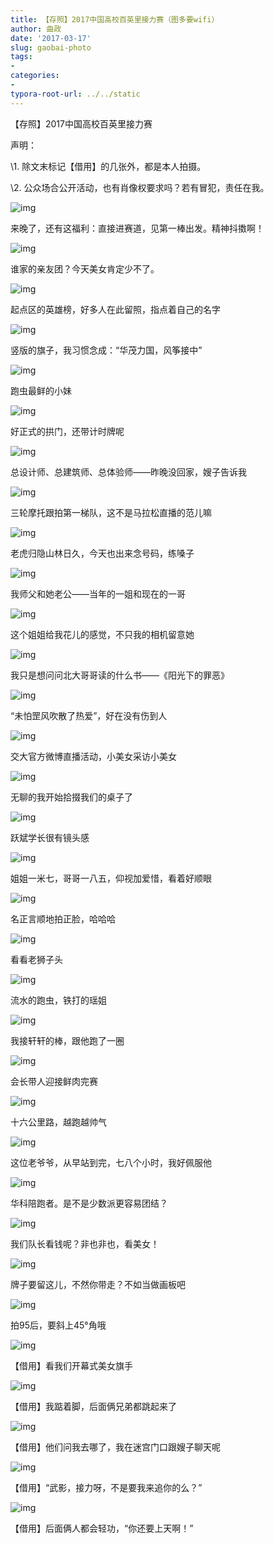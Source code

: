 ```yaml
---
title: 【存照】2017中国高校百英里接力赛（图多要wifi）
author: 曲政
date: '2017-03-17'
slug: gaobai-photo
tags:
- 
categories:
- 
typora-root-url: ../../static
---
```


【存照】2017中国高校百英里接力赛

声明：

\1. 除文末标记【借用】的几张外，都是本人拍摄。

\2. 公众场合公开活动，也有肖像权要求吗？若有冒犯，责任在我。

![img](/images/2017-03-17-%E3%80%90%E5%AD%98%E7%85%A7%E3%80%912017%E4%B8%AD%E5%9B%BD%E9%AB%98%E6%A0%A1%E7%99%BE%E8%8B%B1%E9%87%8C%E6%8E%A5%E5%8A%9B%E8%B5%9B%EF%BC%88%E5%9B%BE%E5%A4%9A%E8%A6%81wifi%EF%BC%89/1200-20200107205228206.jpeg)

来晚了，还有这福利：直接进赛道，见第一棒出发。精神抖擞啊！

![img](/images/2017-03-17-%E3%80%90%E5%AD%98%E7%85%A7%E3%80%912017%E4%B8%AD%E5%9B%BD%E9%AB%98%E6%A0%A1%E7%99%BE%E8%8B%B1%E9%87%8C%E6%8E%A5%E5%8A%9B%E8%B5%9B%EF%BC%88%E5%9B%BE%E5%A4%9A%E8%A6%81wifi%EF%BC%89/1200-20200107205229061.jpeg)

谁家的亲友团？今天美女肯定少不了。

![img](/images/2017-03-17-%E3%80%90%E5%AD%98%E7%85%A7%E3%80%912017%E4%B8%AD%E5%9B%BD%E9%AB%98%E6%A0%A1%E7%99%BE%E8%8B%B1%E9%87%8C%E6%8E%A5%E5%8A%9B%E8%B5%9B%EF%BC%88%E5%9B%BE%E5%A4%9A%E8%A6%81wifi%EF%BC%89/1200-20200107205229384.jpeg)

起点区的英雄榜，好多人在此留照，指点着自己的名字

![img](/images/2017-03-17-%E3%80%90%E5%AD%98%E7%85%A7%E3%80%912017%E4%B8%AD%E5%9B%BD%E9%AB%98%E6%A0%A1%E7%99%BE%E8%8B%B1%E9%87%8C%E6%8E%A5%E5%8A%9B%E8%B5%9B%EF%BC%88%E5%9B%BE%E5%A4%9A%E8%A6%81wifi%EF%BC%89/960-20200107205228654.jpeg)

竖版的旗子，我习惯念成：“华茂力国，风筝接中”

![img](/images/2017-03-17-%E3%80%90%E5%AD%98%E7%85%A7%E3%80%912017%E4%B8%AD%E5%9B%BD%E9%AB%98%E6%A0%A1%E7%99%BE%E8%8B%B1%E9%87%8C%E6%8E%A5%E5%8A%9B%E8%B5%9B%EF%BC%88%E5%9B%BE%E5%A4%9A%E8%A6%81wifi%EF%BC%89/960-20200107205228574.jpeg)

跑虫最鲜的小妹

![img](/images/2017-03-17-%E3%80%90%E5%AD%98%E7%85%A7%E3%80%912017%E4%B8%AD%E5%9B%BD%E9%AB%98%E6%A0%A1%E7%99%BE%E8%8B%B1%E9%87%8C%E6%8E%A5%E5%8A%9B%E8%B5%9B%EF%BC%88%E5%9B%BE%E5%A4%9A%E8%A6%81wifi%EF%BC%89/1200-20200107205228721.jpeg)

好正式的拱门，还带计时牌呢

![img](/images/2017-03-17-%E3%80%90%E5%AD%98%E7%85%A7%E3%80%912017%E4%B8%AD%E5%9B%BD%E9%AB%98%E6%A0%A1%E7%99%BE%E8%8B%B1%E9%87%8C%E6%8E%A5%E5%8A%9B%E8%B5%9B%EF%BC%88%E5%9B%BE%E5%A4%9A%E8%A6%81wifi%EF%BC%89/960-20200107205228626.jpeg)

总设计师、总建筑师、总体验师——昨晚没回家，嫂子告诉我

![img](/images/2017-03-17-%E3%80%90%E5%AD%98%E7%85%A7%E3%80%912017%E4%B8%AD%E5%9B%BD%E9%AB%98%E6%A0%A1%E7%99%BE%E8%8B%B1%E9%87%8C%E6%8E%A5%E5%8A%9B%E8%B5%9B%EF%BC%88%E5%9B%BE%E5%A4%9A%E8%A6%81wifi%EF%BC%89/1200-20200107205229031.jpeg)

三轮摩托跟拍第一梯队，这不是马拉松直播的范儿嘛

![img](/images/2017-03-17-%E3%80%90%E5%AD%98%E7%85%A7%E3%80%912017%E4%B8%AD%E5%9B%BD%E9%AB%98%E6%A0%A1%E7%99%BE%E8%8B%B1%E9%87%8C%E6%8E%A5%E5%8A%9B%E8%B5%9B%EF%BC%88%E5%9B%BE%E5%A4%9A%E8%A6%81wifi%EF%BC%89/960-20200107205229065.jpeg)

老虎归隐山林日久，今天也出来念号码，练嗓子

![img](/images/2017-03-17-%E3%80%90%E5%AD%98%E7%85%A7%E3%80%912017%E4%B8%AD%E5%9B%BD%E9%AB%98%E6%A0%A1%E7%99%BE%E8%8B%B1%E9%87%8C%E6%8E%A5%E5%8A%9B%E8%B5%9B%EF%BC%88%E5%9B%BE%E5%A4%9A%E8%A6%81wifi%EF%BC%89/1200-20200107205229493.jpeg)

我师父和她老公——当年的一姐和现在的一哥

![img](/images/2017-03-17-%E3%80%90%E5%AD%98%E7%85%A7%E3%80%912017%E4%B8%AD%E5%9B%BD%E9%AB%98%E6%A0%A1%E7%99%BE%E8%8B%B1%E9%87%8C%E6%8E%A5%E5%8A%9B%E8%B5%9B%EF%BC%88%E5%9B%BE%E5%A4%9A%E8%A6%81wifi%EF%BC%89/1200-20200107205229735.jpeg)

这个姐姐给我花儿的感觉，不只我的相机留意她

![img](/images/2017-03-17-%E3%80%90%E5%AD%98%E7%85%A7%E3%80%912017%E4%B8%AD%E5%9B%BD%E9%AB%98%E6%A0%A1%E7%99%BE%E8%8B%B1%E9%87%8C%E6%8E%A5%E5%8A%9B%E8%B5%9B%EF%BC%88%E5%9B%BE%E5%A4%9A%E8%A6%81wifi%EF%BC%89/960-20200107205229920.jpeg)

我只是想问问北大哥哥读的什么书——《阳光下的罪恶》

![img](/images/2017-03-17-%E3%80%90%E5%AD%98%E7%85%A7%E3%80%912017%E4%B8%AD%E5%9B%BD%E9%AB%98%E6%A0%A1%E7%99%BE%E8%8B%B1%E9%87%8C%E6%8E%A5%E5%8A%9B%E8%B5%9B%EF%BC%88%E5%9B%BE%E5%A4%9A%E8%A6%81wifi%EF%BC%89/1200-20200107205229469.jpeg)

“未怕罡风吹散了热爱”，好在没有伤到人

![img](/images/2017-03-17-%E3%80%90%E5%AD%98%E7%85%A7%E3%80%912017%E4%B8%AD%E5%9B%BD%E9%AB%98%E6%A0%A1%E7%99%BE%E8%8B%B1%E9%87%8C%E6%8E%A5%E5%8A%9B%E8%B5%9B%EF%BC%88%E5%9B%BE%E5%A4%9A%E8%A6%81wifi%EF%BC%89/1200-20200107205229818.jpeg)

交大官方微博直播活动，小美女采访小美女

![img](/images/2017-03-17-%E3%80%90%E5%AD%98%E7%85%A7%E3%80%912017%E4%B8%AD%E5%9B%BD%E9%AB%98%E6%A0%A1%E7%99%BE%E8%8B%B1%E9%87%8C%E6%8E%A5%E5%8A%9B%E8%B5%9B%EF%BC%88%E5%9B%BE%E5%A4%9A%E8%A6%81wifi%EF%BC%89/960-20200107205229962.jpeg)

无聊的我开始拾掇我们的桌子了

![img](/images/2017-03-17-%E3%80%90%E5%AD%98%E7%85%A7%E3%80%912017%E4%B8%AD%E5%9B%BD%E9%AB%98%E6%A0%A1%E7%99%BE%E8%8B%B1%E9%87%8C%E6%8E%A5%E5%8A%9B%E8%B5%9B%EF%BC%88%E5%9B%BE%E5%A4%9A%E8%A6%81wifi%EF%BC%89/960-20200107205229919.jpeg)

跃斌学长很有镜头感

![img](/images/2017-03-17-%E3%80%90%E5%AD%98%E7%85%A7%E3%80%912017%E4%B8%AD%E5%9B%BD%E9%AB%98%E6%A0%A1%E7%99%BE%E8%8B%B1%E9%87%8C%E6%8E%A5%E5%8A%9B%E8%B5%9B%EF%BC%88%E5%9B%BE%E5%A4%9A%E8%A6%81wifi%EF%BC%89/960-20200107205230162.jpeg)

姐姐一米七，哥哥一八五，仰视加爱惜，看着好顺眼

![img](/images/2017-03-17-%E3%80%90%E5%AD%98%E7%85%A7%E3%80%912017%E4%B8%AD%E5%9B%BD%E9%AB%98%E6%A0%A1%E7%99%BE%E8%8B%B1%E9%87%8C%E6%8E%A5%E5%8A%9B%E8%B5%9B%EF%BC%88%E5%9B%BE%E5%A4%9A%E8%A6%81wifi%EF%BC%89/960-20200107205230048.jpeg)

名正言顺地拍正脸，哈哈哈





![img](/images/2017-03-17-%E3%80%90%E5%AD%98%E7%85%A7%E3%80%912017%E4%B8%AD%E5%9B%BD%E9%AB%98%E6%A0%A1%E7%99%BE%E8%8B%B1%E9%87%8C%E6%8E%A5%E5%8A%9B%E8%B5%9B%EF%BC%88%E5%9B%BE%E5%A4%9A%E8%A6%81wifi%EF%BC%89/960-20200107205230171.jpeg)

看看老狮子头

![img](/images/2017-03-17-%E3%80%90%E5%AD%98%E7%85%A7%E3%80%912017%E4%B8%AD%E5%9B%BD%E9%AB%98%E6%A0%A1%E7%99%BE%E8%8B%B1%E9%87%8C%E6%8E%A5%E5%8A%9B%E8%B5%9B%EF%BC%88%E5%9B%BE%E5%A4%9A%E8%A6%81wifi%EF%BC%89/960-20200107205230259.jpeg)

流水的跑虫，铁打的瑶姐

![img](/images/2017-03-17-%E3%80%90%E5%AD%98%E7%85%A7%E3%80%912017%E4%B8%AD%E5%9B%BD%E9%AB%98%E6%A0%A1%E7%99%BE%E8%8B%B1%E9%87%8C%E6%8E%A5%E5%8A%9B%E8%B5%9B%EF%BC%88%E5%9B%BE%E5%A4%9A%E8%A6%81wifi%EF%BC%89/1200-20200107205230155.jpeg)

我接轩轩的棒，跟他跑了一圈

![img](/images/2017-03-17-%E3%80%90%E5%AD%98%E7%85%A7%E3%80%912017%E4%B8%AD%E5%9B%BD%E9%AB%98%E6%A0%A1%E7%99%BE%E8%8B%B1%E9%87%8C%E6%8E%A5%E5%8A%9B%E8%B5%9B%EF%BC%88%E5%9B%BE%E5%A4%9A%E8%A6%81wifi%EF%BC%89/1004.jpeg)

会长带人迎接鲜肉完赛

![img](/images/2017-03-17-%E3%80%90%E5%AD%98%E7%85%A7%E3%80%912017%E4%B8%AD%E5%9B%BD%E9%AB%98%E6%A0%A1%E7%99%BE%E8%8B%B1%E9%87%8C%E6%8E%A5%E5%8A%9B%E8%B5%9B%EF%BC%88%E5%9B%BE%E5%A4%9A%E8%A6%81wifi%EF%BC%89/1200-20200107205230258.jpeg)

十六公里路，越跑越帅气

![img](/images/2017-03-17-%E3%80%90%E5%AD%98%E7%85%A7%E3%80%912017%E4%B8%AD%E5%9B%BD%E9%AB%98%E6%A0%A1%E7%99%BE%E8%8B%B1%E9%87%8C%E6%8E%A5%E5%8A%9B%E8%B5%9B%EF%BC%88%E5%9B%BE%E5%A4%9A%E8%A6%81wifi%EF%BC%89/1200-20200107205230322.jpeg)

这位老爷爷，从早站到完，七八个小时，我好佩服他

![img](/images/2017-03-17-%E3%80%90%E5%AD%98%E7%85%A7%E3%80%912017%E4%B8%AD%E5%9B%BD%E9%AB%98%E6%A0%A1%E7%99%BE%E8%8B%B1%E9%87%8C%E6%8E%A5%E5%8A%9B%E8%B5%9B%EF%BC%88%E5%9B%BE%E5%A4%9A%E8%A6%81wifi%EF%BC%89/960-20200107205230486.jpeg)

华科陪跑者。是不是少数派更容易团结？

![img](/images/2017-03-17-%E3%80%90%E5%AD%98%E7%85%A7%E3%80%912017%E4%B8%AD%E5%9B%BD%E9%AB%98%E6%A0%A1%E7%99%BE%E8%8B%B1%E9%87%8C%E6%8E%A5%E5%8A%9B%E8%B5%9B%EF%BC%88%E5%9B%BE%E5%A4%9A%E8%A6%81wifi%EF%BC%89/1200-20200107205230440.jpeg)

我们队长看钱呢？非也非也，看美女！

![img](/images/2017-03-17-%E3%80%90%E5%AD%98%E7%85%A7%E3%80%912017%E4%B8%AD%E5%9B%BD%E9%AB%98%E6%A0%A1%E7%99%BE%E8%8B%B1%E9%87%8C%E6%8E%A5%E5%8A%9B%E8%B5%9B%EF%BC%88%E5%9B%BE%E5%A4%9A%E8%A6%81wifi%EF%BC%89/1200-20200107205230447.jpeg)

牌子要留这儿，不然你带走？不如当做画板吧



![img](/images/2017-03-17-%E3%80%90%E5%AD%98%E7%85%A7%E3%80%912017%E4%B8%AD%E5%9B%BD%E9%AB%98%E6%A0%A1%E7%99%BE%E8%8B%B1%E9%87%8C%E6%8E%A5%E5%8A%9B%E8%B5%9B%EF%BC%88%E5%9B%BE%E5%A4%9A%E8%A6%81wifi%EF%BC%89/849.jpeg)

拍95后，要斜上45°角哦

![img](/images/2017-03-17-%E3%80%90%E5%AD%98%E7%85%A7%E3%80%912017%E4%B8%AD%E5%9B%BD%E9%AB%98%E6%A0%A1%E7%99%BE%E8%8B%B1%E9%87%8C%E6%8E%A5%E5%8A%9B%E8%B5%9B%EF%BC%88%E5%9B%BE%E5%A4%9A%E8%A6%81wifi%EF%BC%89/1200-20200107205230486.jpeg)

【借用】看我们开幕式美女旗手

![img](/images/2017-03-17-%E3%80%90%E5%AD%98%E7%85%A7%E3%80%912017%E4%B8%AD%E5%9B%BD%E9%AB%98%E6%A0%A1%E7%99%BE%E8%8B%B1%E9%87%8C%E6%8E%A5%E5%8A%9B%E8%B5%9B%EF%BC%88%E5%9B%BE%E5%A4%9A%E8%A6%81wifi%EF%BC%89/1200-20200107205230524.jpeg)

【借用】我踮着脚，后面俩兄弟都跳起来了

![img](/images/2017-03-17-%E3%80%90%E5%AD%98%E7%85%A7%E3%80%912017%E4%B8%AD%E5%9B%BD%E9%AB%98%E6%A0%A1%E7%99%BE%E8%8B%B1%E9%87%8C%E6%8E%A5%E5%8A%9B%E8%B5%9B%EF%BC%88%E5%9B%BE%E5%A4%9A%E8%A6%81wifi%EF%BC%89/1200-20200107205230565.jpeg)

【借用】他们问我去哪了，我在迷宫门口跟嫂子聊天呢



![img](/images/2017-03-17-%E3%80%90%E5%AD%98%E7%85%A7%E3%80%912017%E4%B8%AD%E5%9B%BD%E9%AB%98%E6%A0%A1%E7%99%BE%E8%8B%B1%E9%87%8C%E6%8E%A5%E5%8A%9B%E8%B5%9B%EF%BC%88%E5%9B%BE%E5%A4%9A%E8%A6%81wifi%EF%BC%89/1200-20200107205230575.jpeg)

【借用】“武影，接力呀，不是要我来追你的么？”

![img](/images/2017-03-17-%E3%80%90%E5%AD%98%E7%85%A7%E3%80%912017%E4%B8%AD%E5%9B%BD%E9%AB%98%E6%A0%A1%E7%99%BE%E8%8B%B1%E9%87%8C%E6%8E%A5%E5%8A%9B%E8%B5%9B%EF%BC%88%E5%9B%BE%E5%A4%9A%E8%A6%81wifi%EF%BC%89/1200-20200107205230597.jpeg)

【借用】后面俩人都会轻功，“你还要上天啊！”
